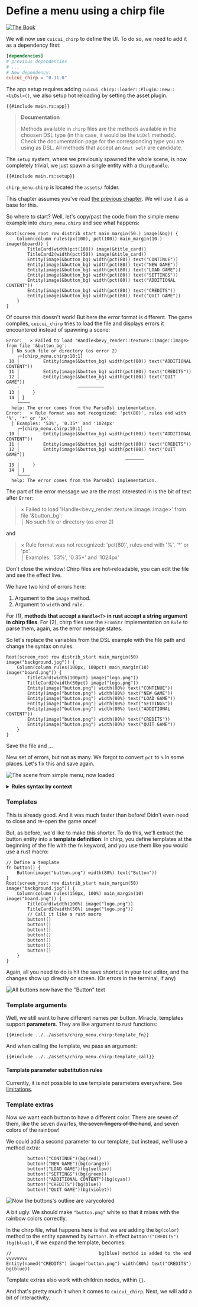 # Define a menu using a chirp file

[![The Book](https://img.shields.io/badge/The_Cuicui_Book-blue)](https://cuicui.nicopap.ch/introduction.html)

We will now use `cuicui_chirp` to define the UI. To do so, we need to add it
as a dependency first:

```toml
[dependencies]
# previous dependencies
# ...
# New dependency:
cuicui_chirp = "0.11.0"
```

The app setup requires adding `cuicui_chirp::loader::Plugin::new::<UiDsl>()`,
we also setup hot reloading by setting the asset plugin.

```rust,no_run,noplayground
{{#include main.rs:app}}
```

> **Documentation**
>
> Methods available in `chirp` files are the methods available in the choosen
> DSL type (in this case, it would be the `UiDsl` methods). Check the documentation
> page for the corresponding type you are using as DSL. All methods that accept
> an `&mut self` are candidate.

The `setup` system, where we previously spawned the whole scene, is now
completely trivial, we just spawn a single entity with a `ChirpBundle`.

```rust,no_run,noplayground
{{#include main.rs:setup}}
```

`chirp_menu.chirp` is located the `assets/` folder.

This chapter assumes you've read [the previous chapter][dsl-chapter]. We will
use it as a base for this.

So where to start? Well, let's copy/past the code from the simple menu example
into `chirp_menu.chirp` and see what happens:

```rust,no_run,noplayground
Root(screen_root row distrib_start main_margin(50.) image(&bg)) {
    Column(column rules(px(100), pct(100)) main_margin(10.) image(&board)) {
        TitleCard(width(pct(100)) image(&title_card))
        TitleCard2(width(pct(50)) image(&title_card))
        Entity(image(&button_bg) width(pct(80)) text("CONTINUE"))
        Entity(image(&button_bg) width(pct(80)) text("NEW GAME"))
        Entity(image(&button_bg) width(pct(80)) text("LOAD GAME"))
        Entity(image(&button_bg) width(pct(80)) text("SETTINGS"))
        Entity(image(&button_bg) width(pct(80)) text("ADDITIONAL CONTENT"))
        Entity(image(&button_bg) width(pct(80)) text("CREDITS"))
        Entity(image(&button_bg) width(pct(80)) text("QUIT GAME"))
    }
}
```

Of course this doesn't work! But here the error format is different. The game
compiles, `cuicui_chirp` tries to load the file and displays errors it encountered
instead of spawning a scene:

```text
Error:   × Failed to load 'Handle<bevy_render::texture::image::Image>' from file '&button_bg':
  │ No such file or directory (os error 2)
    ╭─[chirp_menu.chirp:10:1]
 10 │         Entity(image(&button_bg) width(pct(80)) text("ADDITIONAL CONTENT"))
 11 │         Entity(image(&button_bg) width(pct(80)) text("CREDITS"))
 12 │         Entity(image(&button_bg) width(pct(80)) text("QUIT GAME"))
    ·                      ──────────
 13 │     }
 14 │ }
    ╰────
  help: The error comes from the ParseDsl implementation.
Error:   × Rule format was not recognized: 'pct(80)', rules end with '%', '*' or 'px'.
  │ Examples: '53%', '0.35*' and '1024px'
    ╭─[chirp_menu.chirp:10:1]
 10 │         Entity(image(&button_bg) width(pct(80)) text("ADDITIONAL CONTENT"))
 11 │         Entity(image(&button_bg) width(pct(80)) text("CREDITS"))
 12 │         Entity(image(&button_bg) width(pct(80)) text("QUIT GAME"))
    ·                                        ───────
 13 │     }
 14 │ }
    ╰────
  help: The error comes from the ParseDsl implementation.
```

The part of the error message we are the most interested in is the bit of text after `Error`:

> × Failed to load 'Handle<bevy_render::texture::image::Image>' from file '&button_bg':<br>
> │ No such file or directory (os error 2)

and

> × Rule format was not recognized: 'pct(80)', rules end with '%', '\*' or 'px'.<br>
> │ Examples: '53%', '0.35\*' and '1024px'


Don't close the window! Chirp files are hot-reloadable, you can edit the file
and see the effect live.

We have two kind of errors here:

1. Argument to the `image` method.
2. Argument to `width` and `rule`.

For (1), **methods that accept a `Handle<T>` in rust accept a string argument
in chirp files**. For (2), chirp files use the
`FromStr` implementation on `Rule` to parse them, again, as the error message
states.

So let's replace the variables from the DSL example with the file path and
change the syntax on rules:

```rust,no_run,noplayground
Root(screen_root row distrib_start main_margin(50) image("background.jpg")) {
    Column(column rules(100px, 100pct) main_margin(10) image("board.png")) {
        TitleCard(width(100pct) image("logo.png"))
        TitleCard2(width(50pct) image("logo.png"))
        Entity(image("button.png") width(80%) text("CONTINUE"))
        Entity(image("button.png") width(80%) text("NEW GAME"))
        Entity(image("button.png") width(80%) text("LOAD GAME"))
        Entity(image("button.png") width(80%) text("SETTINGS"))
        Entity(image("button.png") width(80%) text("ADDITIONAL CONTENT"))
        Entity(image("button.png") width(80%) text("CREDITS"))
        Entity(image("button.png") width(80%) text("QUIT GAME"))
    }
}
```

Save the file and …

New set of errors, but not as many.
We forgot to convert `pct` to `%` in some places. Let's fix this and save again.

![The scene from simple menu, now loaded](../../chirp_menu_gallery/first_attempt.jpg)

<details><summary><b>Rules syntax by context</b></summary>

So how to write `cuicui_layout` rules? Here is a table:

Note that `pct`, `child` and `px` are [**rust functions**][dsl-functions]
and must be imported.

| [`Rule`]     | in `dsl!` | in chirp |
|--------------|-----------|----------|
| [`Children`] | [`child`] | `2*`     |
| [`Parent`]   | [`pct`]   | `95%`    |
| [`Fixed`]    | [`px`]    | `120px`  |

</details>

### Templates

This is already good. And it was much faster than before! Didn't even need to
close and re-open the game once!

But, as before, we'd like to make this shorter. To do this, we'll extract the button
entity into a **template definition**. In chirp, you define templates at the
beginning of the file with the `fn` keyword, and you use them like you would use
a rust macro:

```rust,no_run,noplayground
// Define a template
fn button() {
    Button(image("button.png") width(80%) text("Button"))
}
Root(screen_root row distrib_start main_margin(50) image("background.jpg")) {
    Column(column rules(150px, 100%) main_margin(10) image("board.png")) {
        TitleCard(width(100%) image("logo.png"))
        TitleCard2(width(50%) image("logo.png"))
        // Call it like a rust macro
        button!()
        button!()
        button!()
        button!()
        button!()
        button!()
        button!()
    }
}
```

Again, all you need to do is hit the save shortcut in your text editor, and
the changes show up directly on screen. (Or errors in the terminal, if any)

![All buttons now have the "Button" text](../../chirp_menu_gallery/button_button.jpg)

### Template arguments

Well, we still want to have different names per button. Miracle, templates support
**parameters**. They are like argument to rust functions:

```rust,no_run,noplayground
{{#include ../../assets/chirp_menu.chirp:template_fn}}
```

And when calling the template, we pass an argument:

```rust,no_run,noplayground
{{#include ../../assets/chirp_menu.chirp:template_call}}
```

#### Template parameter substitution rules

Currently, it is not possible to use template parameters everywhere.
See [limitations][parameter-substitution-rules].

### Template extras

Now we want each button to have a different color. There are seven of them, like
the seven dwarfes, ~~the seven fingers of the hand~~, and seven colors of the rainbow!

We could add a second parameter to our template, but instead, we'll use a method extra:

```rust,no_run,noplayground
        button!("CONTINUE")(bg(red))
        button!("NEW GAME")(bg(orange))
        button!("LOAD GAME")(bg(yellow))
        button!("SETTINGS")(bg(green))
        button!("ADDITIONAL CONTENT")(bg(cyan))
        button!("CREDITS")(bg(blue))
        button!("QUIT GAME")(bg(violet))
```

![Now the buttons's outline are varycolored](../../chirp_menu_gallery/rainbow.jpg)

A bit ugly. We should make `"button.png"` white so that it mixes with the rainbow
colors correctly.

In the chirp file, what happens here is that we are adding the `bg(color)` method
to the entity spawned by `button!`. In effect `button!("CREDITS")(bg(blue))`,
if we expand the template, becomes:

```rust,no_run,noplayground
//                                 bg(blue) method is added to the end vvvvvvvv
Entity(named("CREDITS") image("button.png") width(80%) text("CREDITS") bg(blue))
```

Template extras also work with children nodes, within `{}`.

And that's pretty much it when it comes to `cuicui_chirp`. Next, we will
add a bit of interactivity.


[`Rule`]: https://docs.rs/cuicui_layout/0.11.0/cuicui_layout/enum.Rule.html
[`Children`]: https://docs.rs/cuicui_layout/0.11.0/cuicui_layout/enum.Rule.html#variant.Children
[`Parent`]: https://docs.rs/cuicui_layout/0.11.0/cuicui_layout/enum.Rule.html#variant.Parent
[`Fixed`]: https://docs.rs/cuicui_layout/0.11.0/cuicui_layout/enum.Rule.html#variant.Fixed
[`LayoutDsl`]: https://docs.rs/cuicui_layout/0.11.0/cuicui_layout/dsl/struct.LayoutDsl.html
[`UiDsl`]: https://docs.rs/cuicui_layout_bevy_ui/0.11.0/cuicui_layout_bevy_ui/dsl/struct.UiDsl.html
[dsl-chapter]: ../simple_menu
[parameter-substitution-rules]: https://docs.rs/cuicui_chirp/0.11.0/cuicui_chirp/index.html#parameter-substitution
[dsl-functions]: https://docs.rs/cuicui_layout/0.11.0/cuicui_layout/dsl/index.html#functions
[`child`]: https://docs.rs/cuicui_layout/0.11.0/cuicui_layout/dsl/fn.child.html
[`pct`]: https://docs.rs/cuicui_layout/0.11.0/cuicui_layout/dsl/fn.pct.html
[`px`]: https://docs.rs/cuicui_layout/0.11.0/cuicui_layout/dsl/fn.px.html
